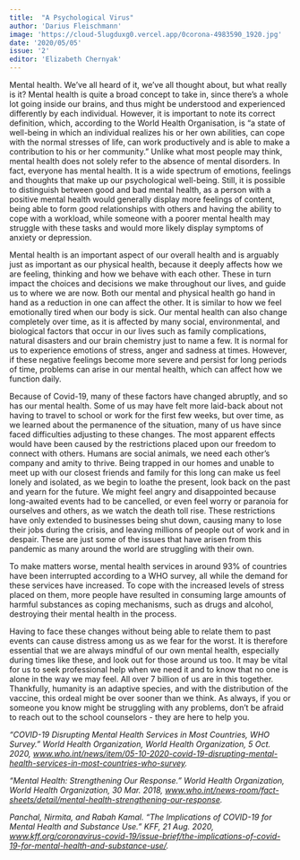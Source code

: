 ```yaml
---
title:  "A Psychological Virus"
author: 'Darius Fleischmann'
image: 'https://cloud-5lugduxg0.vercel.app/0corona-4983590_1920.jpg'
date: '2020/05/05'
issue: '2'
editor: 'Elizabeth Chernyak'
---
```


Mental health. We’ve all heard of it, we’ve all thought about, but what really is it? Mental health is quite a broad concept to take in, since there’s a whole lot going inside our brains, and thus might be understood and experienced differently by each individual. However, it is important to note its correct definition, which, according to the World Health Organisation, is “a state of well-being in which an individual realizes his or her own abilities, can cope with the normal stresses of life, can work productively and is able to make a contribution to his or her community.” Unlike what most people may think, mental health does not solely refer to the absence of mental disorders. In fact, everyone has mental health. It is a wide spectrum of emotions, feelings and thoughts that make up our psychological well-being. Still, it is possible to distinguish between good and bad mental health, as a person with a positive mental health would generally display more feelings of content, being able to form good relationships with others and having the ability to cope with a workload, while someone with a poorer mental health may struggle with these tasks and would more likely display symptoms of anxiety or depression. 

Mental health is an important aspect of our overall health and is arguably just as important as our physical health, because it deeply affects how we are feeling, thinking and how we behave with each other. These in turn impact the choices and decisions we make throughout our lives, and guide us to where we are now. Both our mental and physical health go hand in hand as a reduction in one can affect the other. It is similar to how we feel emotionally tired when our body is sick. Our mental health can also change completely over time, as it is affected by many social, environmental, and biological factors that occur in our lives such as family complications, natural disasters and our brain chemistry just to name a few. It is normal for us to experience emotions of stress, anger and sadness at times. However, if these negative feelings become more severe and persist for long periods of time, problems can arise in our mental health, which can affect how we function daily. 

Because of Covid-19, many of these factors have changed abruptly, and so has our mental health. Some of us may have felt more laid-back about not having to travel to school or work for the first few weeks, but over time, as we learned about the permanence of the situation, many of us have since faced difficulties adjusting to these changes. The most apparent effects would have been caused by the restrictions placed upon our freedom to connect with others. Humans are social animals, we need each other’s company and amity to thrive. Being trapped in our homes and unable to meet up with our closest friends and family for this long can make us feel lonely and isolated, as we begin to loathe the present, look back on the past and yearn for the future. We might feel angry and disappointed because long-awaited events had to be cancelled, or even feel worry or paranoia for ourselves and others, as we watch the death toll rise. These restrictions have only extended to businesses being shut down, causing many to lose their jobs during the crisis, and leaving millions of people out of work and in despair. These are just some of the issues that have arisen from this pandemic as many around the world are struggling with their own. 

To make matters worse, mental health services in around 93% of countries have been interrupted according to a WHO survey, all while the demand for these services have increased. To cope with the increased levels of stress placed on them, more people have resulted in consuming large amounts of harmful substances as coping mechanisms, such as drugs and alcohol, destroying their mental health in the process. 

Having to face these changes without being able to relate them to past events can cause distress among us as we fear for the worst. It is therefore essential that we are always mindful of our own mental health, especially during times like these, and look out for those around us too. It may be vital for us to seek professional help when we need it and to know that no one is alone in the way we may feel. All over 7 billion of us are in this together. Thankfully, humanity is an adaptive species, and with the distribution of the vaccine, this ordeal might be over sooner than we think. As always, if you or someone you know might be struggling with any problems, don’t be afraid to reach out to the school counselors - they are here to help you.

_“COVID-19 Disrupting Mental Health Services in Most Countries, WHO Survey.” World Health Organization, World Health Organization, 5 Oct. 2020, www.who.int/news/item/05-10-2020-covid-19-disrupting-mental-health-services-in-most-countries-who-survey._

_“Mental Health: Strengthening Our Response.” World Health Organization, World Health Organization, 30 Mar. 2018, www.who.int/news-room/fact-sheets/detail/mental-health-strengthening-our-response._

_Panchal, Nirmita, and Rabah Kamal. “The Implications of COVID-19 for Mental Health and Substance Use.” KFF, 21 Aug. 2020, www.kff.org/coronavirus-covid-19/issue-brief/the-implications-of-covid-19-for-mental-health-and-substance-use/._ 

